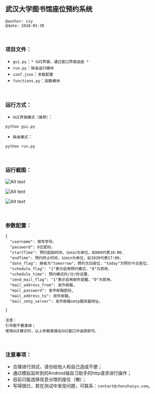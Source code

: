 ## 武汉大学图书馆座位预约系统
```
@author: czy
@date: 2018-01-30
```
&nbsp;


### 项目文件：
- `gui.py`：`* GUI界面，通过窗口界面选座 *`
- `run.py`：`缺省运行模块`
- `conf.json`：`参数配置`
- `functions.py`：`函数模块`

&nbsp;

### 运行方式：
- `GUI界面模式（推荐）`：

 ```
 python gui.py
 ```

- `缺省模式`：

 ```
 python run.py
 ```
 
&nbsp;

### 运行截图：
![Alt text](https://github.com/realczy/markdown-photo/blob/master/res/whu-lib-seat-4.png?raw=true)

![Alt text](https://github.com/realczy/markdown-photo/blob/master/res/whu-lib-seat-7.png?raw=true)

![Alt text](https://github.com/realczy/markdown-photo/blob/master/res/whu-lib-seat-6.JPG?raw=true)

&nbsp;

### 参数配置：
```
{
  "username": 填写学号，
  "password": 6位密码，
  "startTime": 预约起始时间，以min为单位，如600代表10:00，
  "endTime": 预约终止时间，以min为单位，如1020代表17:00，
  "date_flag": 缺省为"tomorrow"，预约次日座位，"today"为预约今日座位，
  "schedule_flag": "1"表示启用预约模式，"0"为禁用，
  "schedule_time": 预约模式时/分/秒设置，
  "send_mail_flag": "1"表示启用邮件提醒，"0"为禁用，
  "mail_address_from": 发件邮箱,
  "mail_password": 发件邮箱密码,
  "mail_address_to": 收件邮箱,
  "mail_smtp_server": 发件邮箱smtp服务器地址，

}

注意：
引号都不要拿掉；
使用GUI模式时，以上参数直接在GUI窗口中选择即可。
```
&nbsp;

### 注意事项：
- 合理进行测试，请勿给他人和自己造成不便；
- 通过模拟监听到的Android端自习助手的http请求进行操作；
- 目前只能选择信息分馆的座位（懒）；
- 写得很烂，若在测试中发现问题，可联系：`contact@chenzhaiyu.com`。

